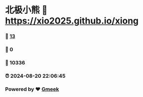 # 北极小熊 :link: https://xio2025.github.io/xiong 
### :page_facing_up: [13](https://xio2025.github.io/xiong/tag.html) 
### :speech_balloon: 0 
### :hibiscus: 10336 
### :alarm_clock: 2024-08-20 22:06:45 
### Powered by :heart: [Gmeek](https://github.com/Meekdai/Gmeek)
